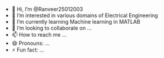 - 👋 Hi, I’m @Ranveer25012003
- 👀 I’m interested in various domains of Electrical Engineering
- 🌱 I’m currently learning Machine learning in MATLAB
- 💞️ I’m looking to collaborate on ...
- 📫 How to reach me ...
- 😄 Pronouns: ...
- ⚡ Fun fact: ...

<!---
Ranveer25012003/Ranveer25012003 is a ✨ special ✨ repository because its `README.md` (this file) appears on your GitHub profile.
You can click the Preview link to take a look at your changes.
--->

